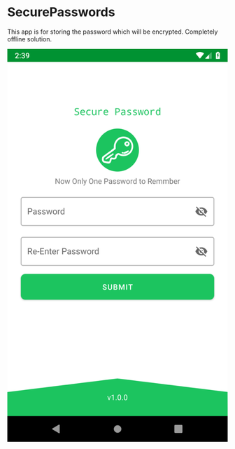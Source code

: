 # SecurePasswords
This app is for storing the password which will be encrypted. Completely offline solution.  

![Alt text](https://github.com/geek-atif/SecurePasswords/blob/master/SCREENSHOT/screenshot-2020-06-04_12.09.03.157.png "Optional Title")
